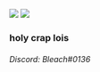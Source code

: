 ![](https://komarev.com/ghpvc/?username=bleachdrinker420&style=flat-square) ![](https://raw.githubusercontent.com/BleachDrinker420/BleachDrinker420/main/60e5c009d2da4.gif)
### holy crap lois
###### Discord: Bleach#0136
